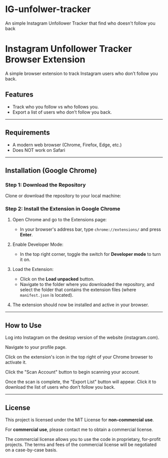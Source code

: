 # IG-unfolwer-tracker
An simple Instagram Unfollower Tracker that  find who doesn't follow you back
# Instagram Unfollower Tracker Browser Extension

A simple browser extension to track Instagram users who don’t follow you back.

## Features
- Track who you follow vs who follows you.
- Export a list of users who don’t follow you back.

---

## Requirements
- A modern web browser (Chrome, Firefox, Edge, etc.)
- Does NOT work on Safari

---

## Installation (Google Chrome)

### Step 1: Download the Repository
Clone or download the repository to your local machine:


### Step 2: Install the Extension in Google Chrome

1. Open Chrome and go to the Extensions page:
   - In your browser's address bar, type `chrome://extensions/` and press **Enter**.

2. Enable Developer Mode:
   - In the top right corner, toggle the switch for **Developer mode** to turn it on.

3. Load the Extension:
   - Click on the **Load unpacked** button.
   - Navigate to the folder where you downloaded the repository, and select the folder that contains the extension files (where `manifest.json` is located).

4. The extension should now be installed and active in your browser.

---
## How to Use
Log into Instagram on the desktop version of the website (instagram.com).

Navigate to your profile page.

Click on the extension's icon in the top right of your Chrome browser to activate it.

Click the "Scan Account" button to begin scanning your account.

Once the scan is complete, the "Export List" button will appear. Click it to download the list of users who don’t follow you back.

---
## License

This project is licensed under the MIT License for **non-commercial use**.

For **commercial use**, please contact me to obtain a commercial license.

The commercial license allows you to use the code in proprietary, for-profit projects. The terms and fees of the commercial license will be negotiated on a case-by-case basis.


